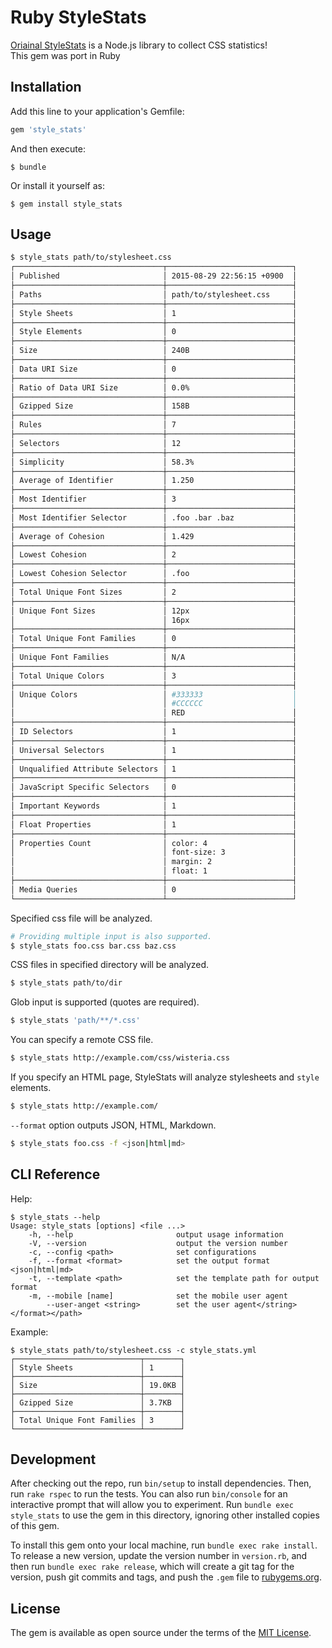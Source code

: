 # Ruby StyleStats

[Oriainal StyleStats](https://github.com/t32k/stylestats) is a Node.js library to collect CSS statistics!  
This gem was port in Ruby

## Installation

Add this line to your application's Gemfile:

```ruby
gem 'style_stats'
```

And then execute:

    $ bundle

Or install it yourself as:

    $ gem install style_stats

## Usage

```sh
$ style_stats path/to/stylesheet.css
┌─────────────────────────────────┬────────────────────────────┐
│ Published                       │ 2015-08-29 22:56:15 +0900  │
├─────────────────────────────────┼────────────────────────────┤
│ Paths                           │ path/to/stylesheet.css     │
├─────────────────────────────────┼────────────────────────────┤
│ Style Sheets                    │ 1                          │
├─────────────────────────────────┼────────────────────────────┤
│ Style Elements                  │ 0                          │
├─────────────────────────────────┼────────────────────────────┤
│ Size                            │ 240B                       │
├─────────────────────────────────┼────────────────────────────┤
│ Data URI Size                   │ 0                          │
├─────────────────────────────────┼────────────────────────────┤
│ Ratio of Data URI Size          │ 0.0%                       │
├─────────────────────────────────┼────────────────────────────┤
│ Gzipped Size                    │ 158B                       │
├─────────────────────────────────┼────────────────────────────┤
│ Rules                           │ 7                          │
├─────────────────────────────────┼────────────────────────────┤
│ Selectors                       │ 12                         │
├─────────────────────────────────┼────────────────────────────┤
│ Simplicity                      │ 58.3%                      │
├─────────────────────────────────┼────────────────────────────┤
│ Average of Identifier           │ 1.250                      │
├─────────────────────────────────┼────────────────────────────┤
│ Most Identifier                 │ 3                          │
├─────────────────────────────────┼────────────────────────────┤
│ Most Identifier Selector        │ .foo .bar .baz             │
├─────────────────────────────────┼────────────────────────────┤
│ Average of Cohesion             │ 1.429                      │
├─────────────────────────────────┼────────────────────────────┤
│ Lowest Cohesion                 │ 2                          │
├─────────────────────────────────┼────────────────────────────┤
│ Lowest Cohesion Selector        │ .foo                       │
├─────────────────────────────────┼────────────────────────────┤
│ Total Unique Font Sizes         │ 2                          │
├─────────────────────────────────┼────────────────────────────┤
│ Unique Font Sizes               │ 12px                       │
│                                 │ 16px                       │
├─────────────────────────────────┼────────────────────────────┤
│ Total Unique Font Families      │ 0                          │
├─────────────────────────────────┼────────────────────────────┤
│ Unique Font Families            │ N/A                        │
├─────────────────────────────────┼────────────────────────────┤
│ Total Unique Colors             │ 3                          │
├─────────────────────────────────┼────────────────────────────┤
│ Unique Colors                   │ #333333                    │
│                                 │ #CCCCCC                    │
│                                 │ RED                        │
├─────────────────────────────────┼────────────────────────────┤
│ ID Selectors                    │ 1                          │
├─────────────────────────────────┼────────────────────────────┤
│ Universal Selectors             │ 1                          │
├─────────────────────────────────┼────────────────────────────┤
│ Unqualified Attribute Selectors │ 1                          │
├─────────────────────────────────┼────────────────────────────┤
│ JavaScript Specific Selectors   │ 0                          │
├─────────────────────────────────┼────────────────────────────┤
│ Important Keywords              │ 1                          │
├─────────────────────────────────┼────────────────────────────┤
│ Float Properties                │ 1                          │
├─────────────────────────────────┼────────────────────────────┤
│ Properties Count                │ color: 4                   │
│                                 │ font-size: 3               │
│                                 │ margin: 2                  │
│                                 │ float: 1                   │
├─────────────────────────────────┼────────────────────────────┤
│ Media Queries                   │ 0                          │
└─────────────────────────────────┴────────────────────────────┘
```

Specified css file will be analyzed.

```sh
# Providing multiple input is also supported.
$ style_stats foo.css bar.css baz.css
```

CSS files in specified directory will be analyzed.

```sh
$ style_stats path/to/dir
```

Glob input is supported (quotes are required).

```sh
$ style_stats 'path/**/*.css'
```

You can specify a remote CSS file.

```sh
$ style_stats http://example.com/css/wisteria.css
```

If you specify an HTML page, StyleStats will analyze stylesheets and `style` elements.

```sh
$ style_stats http://example.com/
```

`--format` option outputs JSON, HTML, Markdown.

```sh
$ style_stats foo.css -f <json|html|md>
```

## CLI Reference

Help:

```shell
$ style_stats --help
Usage: style_stats [options] <file ...>
    -h, --help                       output usage information
    -V, --version                    output the version number
    -c, --config <path>              set configurations
    -f, --format <format>            set the output format <json|html|md>
    -t, --template <path>            set the template path for output format
    -m, --mobile [name]              set the mobile user agent
        --user-anget <string>        set the user agent</string></format></path>
```

Example:

```shell
$ style_stats path/to/stylesheet.css -c style_stats.yml
┌────────────────────────────┬────────┐
│ Style Sheets               │ 1      │
├────────────────────────────┼────────┤
│ Size                       │ 19.0KB │
├────────────────────────────┼────────┤
│ Gzipped Size               │ 3.7KB  │
├────────────────────────────┼────────┤
│ Total Unique Font Families │ 3      │
└────────────────────────────┴────────┘
```


## Development

After checking out the repo, run `bin/setup` to install dependencies. Then, run `rake rspec` to run the tests. You can also run `bin/console` for an interactive prompt that will allow you to experiment. Run `bundle exec style_stats` to use the gem in this directory, ignoring other installed copies of this gem.

To install this gem onto your local machine, run `bundle exec rake install`. To release a new version, update the version number in `version.rb`, and then run `bundle exec rake release`, which will create a git tag for the version, push git commits and tags, and push the `.gem` file to [rubygems.org](https://rubygems.org).

## License

The gem is available as open source under the terms of the [MIT License](http://opensource.org/licenses/MIT).

